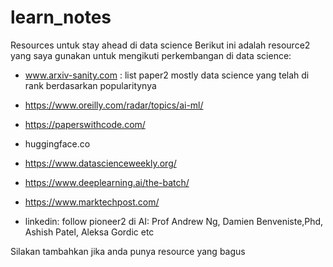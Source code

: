 # learn_notes
Resources untuk stay ahead di data science
Berikut ini adalah resource2 yang saya gunakan untuk mengikuti perkembangan di data science:

* www.arxiv-sanity.com : list paper2 mostly data science yang telah di rank berdasarkan popularitynya

* https://www.oreilly.com/radar/topics/ai-ml/

* https://paperswithcode.com/

* huggingface.co

* https://www.datascienceweekly.org/

* https://www.deeplearning.ai/the-batch/

* https://www.marktechpost.com/

* linkedin: follow pioneer2 di AI: Prof Andrew Ng, Damien Benveniste,Phd, Ashish Patel, Aleksa Gordic etc

Silakan tambahkan jika anda punya resource yang bagus



